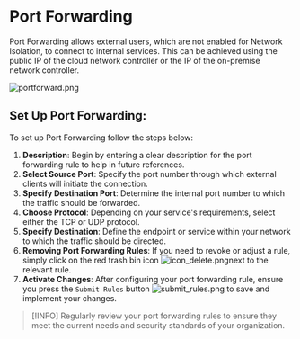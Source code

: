 # Port Forwarding

Port Forwarding allows external users, which are not enabled for Network Isolation, to connect to internal services. This can be achieved using the public IP of the cloud network controller or the IP of the on-premise network controller.

![portforward.png](/portforward.png ':size=800')

## Set Up Port Forwarding:

To set up Port Forwarding follow the steps below: 

1. **Description**: Begin by entering a clear description for the port forwarding rule to help in future references.
2. **Select Source Port**: Specify the port number through which external clients will initiate the connection.
3. **Specify Destination Port**: Determine the internal port number to which the traffic should be forwarded.
4. **Choose Protocol**: Depending on your service's requirements, select either the TCP or UDP protocol.
5. **Specify Destination**: Define the endpoint or service within your network to which the traffic should be directed.
6. **Removing Port Forwarding Rules**: If you need to revoke or adjust a rule, simply click on the red trash bin icon ![icon_delete.png](/icon_delete.png ':size=35')next to the relevant rule.
7. **Activate Changes**: After configuring your port forwarding rule, ensure you press the `Submit Rules` button ![submit_rules.png](/submit_rules.png ':size=100') to save and implement your changes.

> [!INFO] 
>  Regularly review your port forwarding rules to ensure they meet the current needs and security standards of your organization.